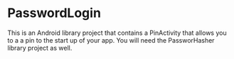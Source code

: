 PasswordLogin
=============

This is an Android library project that contains a PinActivity that allows you to a a pin to the start up of your app. You will need the PassworHasher library project as well.
